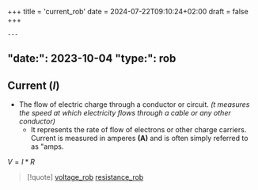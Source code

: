 +++
title = 'current_rob'
date = 2024-07-22T09:10:24+02:00
draft = false
+++

    ---
"date:": 2023-10-04
"type:": rob
---
## Current (*I*)
  - The flow of electric charge through a conductor or circuit. 
   *(t measures the speed at which electricity flows through a cable or any other conductor)*
	  - It represents the rate of flow of electrons or other charge carriers. Current is measured in amperes **(A)** and is often simply referred to as "amps.

$V=I*R$

>[!quote] [voltage_rob](/voltage_rob.md) [resistance_rob](/resistance_rob.md)